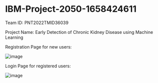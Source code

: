 # IBM-Project-2050-1658424611

Team ID:	PNT2022TMID36039

Project Name:	Early Detection of Chronic Kidney Disease using Machine Learning



Registration Page for new users:

![image](https://user-images.githubusercontent.com/113632802/198840493-e89dcd4e-1a0c-42f1-aecc-389e7dbae91d.png)



Login Page for registered users:

![image](https://user-images.githubusercontent.com/113632802/198840561-8b20c0e2-d052-41c9-9dc7-fcf4f77eec13.png)

